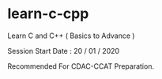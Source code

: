 # learn-c-cpp
Learn C and C++ ( Basics to Advance )

Session Start Date : 20 / 01 / 2020

Recommended For CDAC-CCAT Preparation.
